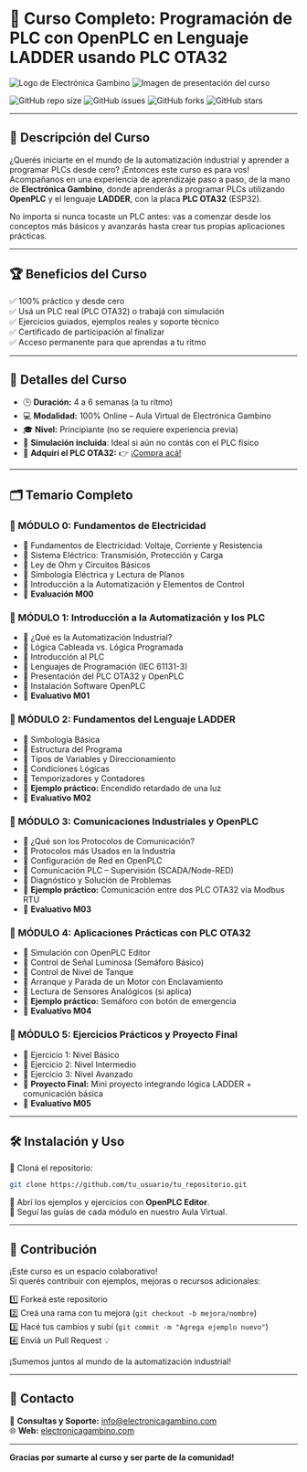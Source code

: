 
# 🧠 Curso Completo: Programación de PLC con OpenPLC en Lenguaje LADDER usando PLC OTA32

![Logo de Electrónica Gambino](https://electronicagambino.com/logo.png)
![Imagen de presentación del curso](https://electronicagambino.com/curso-plc-openplc.png)

![GitHub repo size](https://img.shields.io/github/repo-size/tu_usuario/tu_repositorio?style=for-the-badge) 
![GitHub issues](https://img.shields.io/github/issues/tu_usuario/tu_repositorio?style=for-the-badge) 
![GitHub forks](https://img.shields.io/github/forks/tu_usuario/tu_repositorio?style=for-the-badge)
![GitHub stars](https://img.shields.io/github/stars/tu_usuario/tu_repositorio?style=for-the-badge)

---

## 📌 Descripción del Curso

¿Querés iniciarte en el mundo de la automatización industrial y aprender a programar PLCs desde cero? ¡Entonces este curso es para vos!  
Acompañanos en una experiencia de aprendizaje paso a paso, de la mano de **Electrónica Gambino**, donde aprenderás a programar PLCs utilizando **OpenPLC** y el lenguaje **LADDER**, con la placa **PLC OTA32** (ESP32).

No importa si nunca tocaste un PLC antes: vas a comenzar desde los conceptos más básicos y avanzarás hasta crear tus propias aplicaciones prácticas.

---

## 🏆 Beneficios del Curso

✅ 100% práctico y desde cero  
✅ Usá un PLC real (PLC OTA32) o trabajá con simulación  
✅ Ejercicios guiados, ejemplos reales y soporte técnico  
✅ Certificado de participación al finalizar  
✅ Acceso permanente para que aprendas a tu ritmo

---

## 🚀 Detalles del Curso

- 🕒 **Duración:** 4 a 6 semanas (a tu ritmo)  
- 💻 **Modalidad:** 100% Online – Aula Virtual de Electrónica Gambino  
- 🎓 **Nivel:** Principiante (no se requiere experiencia previa)  
- 🔧 **Simulación incluida**: Ideal si aún no contás con el PLC físico  
- 🛒 **Adquirí el PLC OTA32:** 👉 [¡Compra acá!](https://electronicagambino.com/producto/plc-ota32-v1)

---

## 🗂️ Temario Completo

### 📒 MÓDULO 0: Fundamentos de Electricidad
- 🔹 Fundamentos de Electricidad: Voltaje, Corriente y Resistencia  
- 🔹 Sistema Eléctrico: Transmisión, Protección y Carga  
- 🔹 Ley de Ohm y Circuitos Básicos  
- 🔹 Simbología Eléctrica y Lectura de Planos  
- 🔹 Introducción a la Automatización y Elementos de Control  
- 📝 **Evaluación M00**

### 📘 MÓDULO 1: Introducción a la Automatización y los PLC
- 🔹 ¿Qué es la Automatización Industrial?  
- 🔹 Lógica Cableada vs. Lógica Programada  
- 🔹 Introducción al PLC  
- 🔹 Lenguajes de Programación (IEC 61131-3)  
- 🔹 Presentación del PLC OTA32 y OpenPLC  
- 🔹 Instalación Software OpenPLC  
- 📝 **Evaluativo M01**

### 📗 MÓDULO 2: Fundamentos del Lenguaje LADDER
- 🔹 Simbología Básica  
- 🔹 Estructura del Programa  
- 🔹 Tipos de Variables y Direccionamiento  
- 🔹 Condiciones Lógicas  
- 🔹 Temporizadores y Contadores  
- 📌 **Ejemplo práctico:** Encendido retardado de una luz  
- 📝 **Evaluativo M02**

### 📙 MÓDULO 3: Comunicaciones Industriales y OpenPLC
- 🔹 ¿Qué son los Protocolos de Comunicación?  
- 🔹 Protocolos más Usados en la Industria  
- 🔹 Configuración de Red en OpenPLC  
- 🔹 Comunicación PLC – Supervisión (SCADA/Node-RED)  
- 🔹 Diagnóstico y Solución de Problemas  
- 📌 **Ejemplo práctico:** Comunicación entre dos PLC OTA32 vía Modbus RTU  
- 📝 **Evaluativo M03**

### 📕 MÓDULO 4: Aplicaciones Prácticas con PLC OTA32
- 🔹 Simulación con OpenPLC Editor  
- 🔹 Control de Señal Luminosa (Semáforo Básico)  
- 🔹 Control de Nivel de Tanque  
- 🔹 Arranque y Parada de un Motor con Enclavamiento  
- 🔹 Lectura de Sensores Analógicos (si aplica)  
- 📌 **Ejemplo práctico:** Semáforo con botón de emergencia  
- 📝 **Evaluativo M04**

### 📘 MÓDULO 5: Ejercicios Prácticos y Proyecto Final
- 🔹 Ejercicio 1: Nivel Básico  
- 🔹 Ejercicio 2: Nivel Intermedio  
- 🔹 Ejercicio 3: Nivel Avanzado  
- 📌 **Proyecto Final:** Mini proyecto integrando lógica LADDER + comunicación básica  
- 📝 **Evaluativo M05**

---

## 🛠️ Instalación y Uso

🔹 Cloná el repositorio:
```bash
git clone https://github.com/tu_usuario/tu_repositorio.git
```

🔹 Abrí los ejemplos y ejercicios con **OpenPLC Editor**.  
🔹 Seguí las guías de cada módulo en nuestro Aula Virtual.

---

## 🤝 Contribución

¡Este curso es un espacio colaborativo!  
Si querés contribuir con ejemplos, mejoras o recursos adicionales:

1️⃣ Forkeá este repositorio  
2️⃣ Creá una rama con tu mejora (`git checkout -b mejora/nombre`)  
3️⃣ Hacé tus cambios y subí (`git commit -m "Agrega ejemplo nuevo"`)  
4️⃣ Enviá un Pull Request 💡

¡Sumemos juntos al mundo de la automatización industrial!

---

## 📩 Contacto

📧 **Consultas y Soporte:** info@electronicagambino.com  
🌐 **Web:** [electronicagambino.com](https://electronicagambino.com)

---

**Gracias por sumarte al curso y ser parte de la comunidad!**
